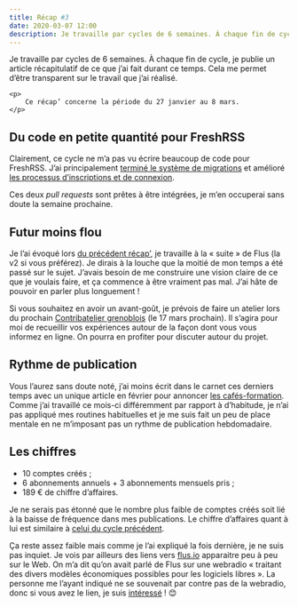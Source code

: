 ```yaml
---
title: Récap #3
date: 2020-03-07 12:00
description: Je travaille par cycles de 6 semaines. À chaque fin de cycle, je publie un article récapitulatif de ce que j’ai fait durant ce temps. Ce récap’ concerne la période du 27 janvier au 8 mars.
---
```


<div class="section__intro">
    <p>
        Je travaille par cycles de 6 semaines. À chaque fin de cycle, je publie un
        article récapitulatif de ce que j’ai fait durant ce temps. Cela me permet
        d’être transparent sur le travail que j’ai réalisé.
    </p>

    <p>
        Ce récap’ concerne la période du 27 janvier au 8 mars.
    </p>
</div>

## Du code en petite quantité pour FreshRSS

Clairement, ce cycle ne m’a pas vu écrire beaucoup de code pour FreshRSS. J’ai
principalement [terminé le système de migrations](https://github.com/FreshRSS/FreshRSS/pull/2760)
et amélioré [les processus d’inscriptions et de connexion](https://github.com/FreshRSS/FreshRSS/pull/2794).

Ces deux _pull requests_ sont prêtes à être intégrées, je m’en occuperai sans
doute la semaine prochaine.

## Futur moins flou

Je l’ai évoqué lors [du précédent récap’](recap-2-chiffres-et-avenir.html), je
travaille à la « suite » de Flus (la v2 si vous préférez). Je dirais à la
louche que la moitié de mon temps a été passé sur le sujet. J’avais besoin de
me construire une vision claire de ce que je voulais faire, et ça commence à
être vraiment pas mal. J’ai hâte de pouvoir en parler plus longuement !

Si vous souhaitez en avoir un avant-goût, je prévois de faire un atelier
lors du prochain [Contribatelier grenoblois](https://contribateliers.org/trouver-un-contribatelier/les-contribateliers-grenoblois/)
(le 17 mars prochain). Il s’agira pour moi de recueillir vos expériences autour
de la façon dont vous vous informez en ligne. On pourra en profiter pour
discuter autour du projet.

## Rythme de publication

Vous l’aurez sans doute noté, j’ai moins écrit dans le carnet ces derniers temps
avec un unique article en février pour annoncer [les cafés-formation](cafes-formation.html).
Comme j’ai travaillé ce mois-ci différemment par rapport à d’habitude, je n’ai
pas appliqué mes routines habituelles et je me suis fait un peu de place
mentale en ne m’imposant pas un rythme de publication hebdomadaire.

## Les chiffres

- 10 comptes créés ;
- 6 abonnements annuels + 3 abonnements mensuels pris ;
- 189 € de chiffre d’affaires.

Je ne serais pas étonné que le nombre plus faible de comptes créés soit lié à
la baisse de fréquence dans mes publications. Le chiffre d’affaires quant à lui
est similaire à [celui du cycle précédent](recap-2-chiffres-et-avenir.html).

Ça reste assez faible mais comme je l’ai expliqué la fois dernière, je ne suis
pas inquiet. Je vois par ailleurs des liens vers [flus.io](https://flus.io)
apparaitre peu à peu sur le Web. On m’a dit qu’on avait parlé de Flus sur une
webradio « traitant des divers modèles économiques possibles pour les logiciels
libres ». La personne me l’ayant indiqué ne se souvenait par contre pas de la
webradio, donc si vous avez le lien, je suis [intéressé](mailto:marien@flus.io) ! 😊
